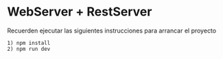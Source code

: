 # WebServer + RestServer


Recuerden ejecutar las siguientes instrucciones para arrancar el proyecto

```
1) npm install
2) npm run dev
```